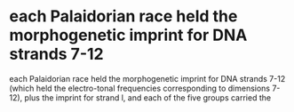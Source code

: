 # each Palaidorian race held the morphogenetic imprint for DNA strands 7-12

each Palaidorian race held the morphogenetic imprint for DNA strands 7-12
(which held the electro-tonal frequencies corresponding to dimensions 7-
12), plus the imprint for strand l, and each of the five groups carried the
